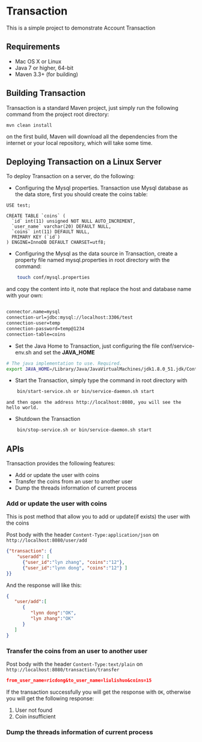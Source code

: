 # Transaction

This is a simple project to demonstrate Account Transaction

## Requirements

*   Mac OS X or Linux
*   Java 7 or higher, 64-bit
*   Maven 3.3+ (for building)

## Building Transaction

Transaction is a standard Maven project, just simply run the following command from the project root directory:

    mvn clean install

on the first build, Maven will download all the dependencies from the internet or your local repository, which will take some time.

## Deploying Transaction on a Linux Server

To deploy Transaction on a server, do the following:

*   Configuring the Mysql properties. Transaction use Mysql database as the data store, first you should create the coins table:

```
USE test;

CREATE TABLE `coins` (
  `id` int(11) unsigned NOT NULL AUTO_INCREMENT,
  `user_name` varchar(20) DEFAULT NULL,
  `coins` int(11) DEFAULT NULL,
  PRIMARY KEY (`id`)
) ENGINE=InnoDB DEFAULT CHARSET=utf8;

```

*   Configuring the Mysql as the data source in Transaction, create a property file named mysql.properties in root directory with the command:

```sh  
    touch conf/mysql.properties
``` 

and copy the content into it, note that replace the host and database name with your own: 

```sh

connector.name=mysql
connection-url=jdbc:mysql://localhost:3306/test
connection-user=temp
connection-password=temp@1234
connection-table=coins

```

*   Set the Java Home to Transaction, just configuring the file conf/service-env.sh and set the __JAVA_HOME__ 

```sh  
# The java implementation to use. Required. 
export JAVA_HOME=/Library/Java/JavaVirtualMachines/jdk1.8.0_51.jdk/Contents/Home
```

*   Start the Transaction, simply type the command in root directory with 

```sh  
    bin/start-service.sh or bin/service-daemon.sh start 
```
    and then open the address http://localhost:8080, you will see the hello world. 

*   Shutdown the Transaction

```sh
    bin/stop-service.sh or bin/service-daemon.sh start 
```

## APIs 

Transaction provides the following features:  
- Add or update the user with coins 
- Transfer the coins from an user to another user 
- Dump the threads information of current process

### Add or update the user with coins

This is post method that allow you to add or update(if exists) the user with the coins

Post body with the header `Content-Type:application/json` on `http://localhost:8080/user/add`
```json  
{"transaction": {
    "useradd": [
      {"user_id":"lyn zhang", "coins":"12"},
      {"user_id":"lynn dong", "coins":"12"} ]
}}
```
And the response will like this:

```json  
{  
   "user/add":[  
      {  
         "lynn dong":"OK",
         "lyn zhang":"OK"
      }
   ]
}
```

### Transfer the coins from an user to another user 

Post body with the header `Content-Type:text/plain` on `http://localhost:8080/transaction/transfer`
```json  
from_user_name=ricdong&to_user_name=liulishuo&coins=15 
```
If the transaction successfully you will get the response with `OK`, otherwise you will get the following response:

1. User not found 
2. Coin insufficient 

### Dump the threads information of current process 

